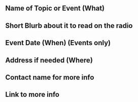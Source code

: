 ## Name of Topic or Event (What)

## Short Blurb about it to read on the radio

## Event Date (When) (Events only)

## Address if needed (Where)

## Contact name for more info

## Link to more info
